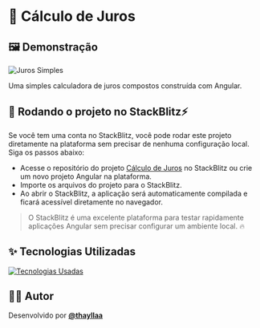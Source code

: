 # 📌 Cálculo de Juros

## 🖼️ Demonstração
![Juros Simples](https://github.com/thayllaa/Tarefa_Calculo-de-Juros/blob/main/src/app/assets/images/CalculoJuros_Screenshot.png)

Uma simples calculadora de juros compostos construída com Angular.

## 🚀 Rodando o projeto no StackBlitz⚡

Se você tem uma conta no StackBlitz, você pode rodar este projeto diretamente na plataforma sem precisar de nenhuma configuração local. Siga os passos abaixo:
* Acesse o repositório do projeto [Cálculo de Juros](https://stackblitz.com/edit/angular-2czgxg) no StackBlitz ou crie um novo projeto Angular na plataforma.
* Importe os arquivos do projeto para o StackBlitz.
* Ao abrir o StackBlitz, a aplicação será automaticamente compilada e ficará acessível diretamente no navegador.
> O StackBlitz é uma excelente plataforma para testar rapidamente aplicações Angular sem precisar configurar um ambiente local. 🔥

## ✨ Tecnologias Utilizadas
[![Tecnologias Usadas](https://skillicons.dev/icons?i=angular,typescript,html,css)](https://skillicons.dev)

## 👩‍💻 Autor
Desenvolvido por **[@thayllaa](https://www.github.com/thayllaa)**
